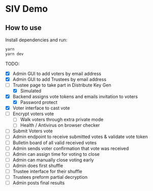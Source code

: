 # SIV Demo

## How to use

Install dependencies and run:

```bash
yarn
yarn dev
```

TODO:

- [x] Admin GUI to add voters by email address
- [x] Admin GUI to add Trustees by email address
- [ ] Trustee page to take part in Distribute Key Gen
  - [x] Simulated
- [x] Backend assigns vote tokens and emails invitation to voters
  - [x] Password protect
- [x] Voter interface to cast vote
- [ ] Encrypt voters vote
  - [ ] Walk voters through extra private mode
  - [ ] Health / Antivirus on browser checker
- [ ] Submit Voters vote
- [ ] Admin endpoint to receive submitted votes & validate vote token
- [ ] Bulletin board of all valid received votes
- [ ] Admin sends voter confirmation that vote was received
- [ ] Admin can assign time for voting to close
- [ ] Admin can manually close voting early
- [ ] Admin does first shuffle
- [ ] Trustee interface for their shuffle
- [ ] Trustees preform partial decryption
- [ ] Admin posts final results
